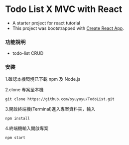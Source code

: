 # Todo List X MVC with React

- A starter project for react tutorial
- This project was bootstrapped with [Create React App](https://github.com/facebook/create-react-app).

### 功能說明

- todo-list CRUD

### 安裝

1.確認本機環境已下載 npm 及 Node.js

2.clone 專案至本機

```
git clone https://github.com/syuyuyu/TodoList.git
```

3.開啟終端機(Terminal)進入專案資料夾，輸入

```
npm install
```

4.終端機輸入開啟專案

```
npm start
```
